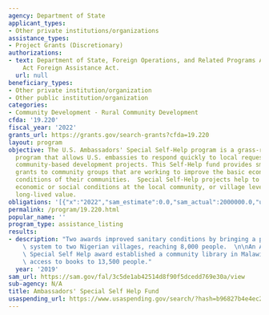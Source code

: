 ```yaml
---
agency: Department of State
applicant_types:
- Other private institutions/organizations
assistance_types:
- Project Grants (Discretionary)
authorizations:
- text: Department of State, Foreign Operations, and Related Programs Appropriations
    Act Foreign Assistance Act.
  url: null
beneficiary_types:
- Other private institution/organization
- Other public institution/organization
categories:
- Community Development - Rural Community Development
cfda: '19.220'
fiscal_year: '2022'
grants_url: https://grants.gov/search-grants?cfda=19.220
layout: program
objective: The U.S. Ambassadors' Special Self-Help program is a grass-roots assistance
  program that allows U.S. embassies to respond quickly to local requests for small
  community-based development projects. This Self-Help fund provides small, short-term
  grants to community groups that are working to improve the basic economic and social
  conditions of their communities.  Special Self-Help projects help to improve basic
  economic or social conditions at the local community, or village level, and have
  long-lived value.
obligations: '[{"x":"2022","sam_estimate":0.0,"sam_actual":2000000.0,"usa_spending_actual":1884507.45},{"x":"2023","sam_estimate":2000000.0,"sam_actual":0.0,"usa_spending_actual":1958718.8},{"x":"2024","sam_estimate":0.0,"sam_actual":0.0,"usa_spending_actual":624569.78}]'
permalink: /program/19.220.html
popular_name: ''
program_type: assistance_listing
results:
- description: "Two awards improved sanitary conditions by bringing a potable water\
    \ system to two Nigerian villages, reaching 8,000 people.  \n\nAn Ambassador’s\
    \ Special Self Help award established a community library in Malawi, providing\
    \ access to books to 13,500 people."
  year: '2019'
sam_url: https://sam.gov/fal/3c5de1ab42514d8f90f5dcedd769e30a/view
sub-agency: N/A
title: Ambassadors' Special Self Help Fund
usaspending_url: https://www.usaspending.gov/search/?hash=b96827b4e4ec236014ffd0ca5a780999
---
```

